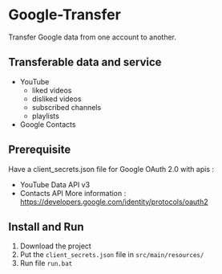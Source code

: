 # Google-Transfer
Transfer Google data from one account to another.

## Transferable data and service
* YouTube
    * liked videos
    * disliked videos
    * subscribed channels
    * playlists
* Google Contacts

## Prerequisite
Have a client_secrets.json file for Google OAuth 2.0 with apis :
- YouTube Data API v3
- Contacts API
More information : https://developers.google.com/identity/protocols/oauth2

## Install and Run
1. Download the project
2. Put the `client_secrets.json` file in `src/main/resources/`
3. Run file `run.bat`

